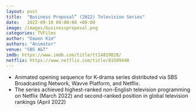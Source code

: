 ```yaml
---
layout: post
title:  "Business Proposal” (2022) Television Series"
date:   2022-09-10 00:00:00 +00:00
image: /images/businessproposal.png
categories: TVFilms
author: "Dawon Kim"
authors: "Animator"
venue: "SBS A&T"
imdb: https://www.imdb.com/title/tt14819828/
netflix: https://www.netflix.com/title/81509440
---
```

* Animated opening sequence for K-drama series distributed via SBS Broadcasting Network, Wavve Platform, and Netflix.
* The series achieved highest-ranked non-English television programming on Netflix (March 2022) and second-ranked position
in global television rankings (April 2022)